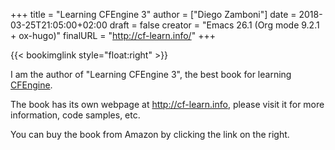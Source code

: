 +++
title = "Learning CFEngine 3"
author = ["Diego Zamboni"]
date = 2018-03-25T21:05:00+02:00
draft = false
creator = "Emacs 26.1 (Org mode 9.2.1 + ox-hugo)"
finalURL = "http://cf-learn.info/"
+++

{{< bookimglink style="float:right" >}}

I am the author of "Learning CFEngine 3", the best book for learning [CFEngine](http://cfengine.com/).

The book has its own webpage at <http://cf-learn.info>, please visit it for more information, code samples, etc.

You can buy the book from Amazon by clicking the link on the right.

<!--more-->

&nbsp;
